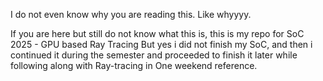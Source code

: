 I do not even know why you are reading this. Like whyyyy.

If you are here but still do not know what this is, this is my repo for SoC 2025 - GPU based Ray Tracing
But yes i did not finish my SoC, and then i continued it during the semester and proceeded to finish it later while following along with Ray-tracing in One weekend reference.
